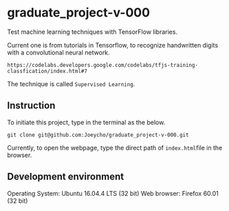 # graduate_project-v-000
Test machine learning techniques with TensorFlow libraries.

Current one is from tutorials in Tensorflow, to recognize handwritten digits with a convolutional neural network.

`https://codelabs.developers.google.com/codelabs/tfjs-training-classfication/index.html#7`

The technique is called `Supervised Learning`.


## Instruction

To initiate this project, type in the terminal as the below.

`git clone git@github.com:Joeycho/graduate_project-v-000.git`

Currently, to open the webpage, type the direct path of `index.html`file in the browser.

## Development environment

Operating System: Ubuntu 16.04.4 LTS (32 bit)
Web browser: Firefox 60.01 (32 bit)
